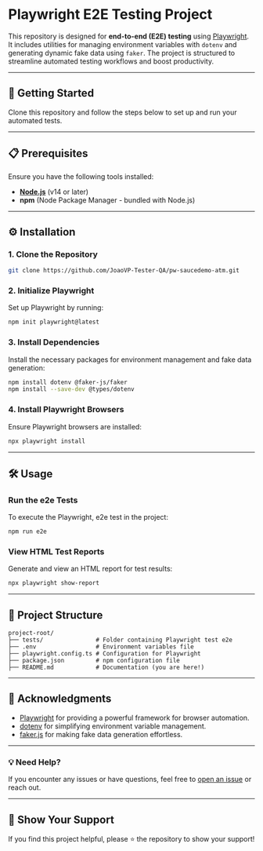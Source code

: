 
# Playwright E2E Testing Project

This repository is designed for **end-to-end (E2E) testing** using [Playwright](https://playwright.dev/). It includes utilities 
for managing environment variables with `dotenv` and generating dynamic fake data using `faker`. The project is structured to streamline 
automated testing workflows and boost productivity.

---

## 🚀 Getting Started

Clone this repository and follow the steps 
below to set up and run your automated tests.

---

## 📋 Prerequisites

Ensure you have the following tools installed:

- **[Node.js](https://nodejs.org/)** (v14 or later)
- **npm** (Node Package Manager - bundled with Node.js)

---

## ⚙️ Installation

### 1. Clone the Repository

```bash
git clone https://github.com/JoaoVP-Tester-QA/pw-saucedemo-atm.git
```

### 2. Initialize Playwright

Set up Playwright by running:

```bash
npm init playwright@latest
```


### 3. Install Dependencies

Install the necessary packages for environment management and fake data generation:

```bash
npm install dotenv @faker-js/faker
npm install --save-dev @types/dotenv
```

### 4. Install Playwright Browsers

Ensure Playwright browsers are installed:

```bash
npx playwright install
```

---

## 🛠️ Usage

### Run the e2e Tests

To execute the Playwright, e2e test in the project:

```bash
npm run e2e
```

### View HTML Test Reports

Generate and view an HTML report for test results:

```bash
npx playwright show-report
```

---

## 📂 Project Structure

```plaintext
project-root/
├── tests/               # Folder containing Playwright test e2e
├── .env                 # Environment variables file
├── playwright.config.ts # Configuration for Playwright
├── package.json         # npm configuration file
├── README.md            # Documentation (you are here!)
```


---

## 📜 Acknowledgments

- [Playwright](https://playwright.dev/) for providing a powerful framework for browser automation.
- [dotenv](https://www.npmjs.com/package/dotenv) for simplifying environment variable management.
- [faker.js](https://github.com/faker-js/faker) for making fake data generation effortless.

---

### 💡 Need Help?

If you encounter any issues or have questions, feel free to [open an issue](https://github.com/JoaoVP-Tester-QA/pw-saucedemo-atm.git) or reach out.

---

## 🌟 Show Your Support

If you find this project helpful, please ⭐ the repository to show your support!
